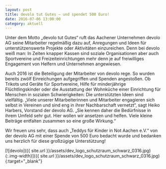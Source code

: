 ```yaml
---
layout: post
title: devolo tut Gutes – und spendet 500 Euro!
date: 2016-07-06 13:00:00
category: aktuell
---
```


Unter dem Motto „devolo tut Gutes“ ruft das Aachener Unternehmen devolo AG seine Mitarbeiter regelmäßig dazu auf, Anregungen und Ideen für unterstützenswerte Projekte oder Aktivitäten einzureichen. Denn bei devolo weiß man: In Zeiten knapper Kassen sind soziale Organisationen aber auch Sportvereine und Freizeiteinrichtungen mehr denn je auf freiwilliges Engagement von Helfern und Unternehmen angewiesen.

Auch 2016 ist die Beteiligung der Mitarbeiter von devolo rege. So wurden bereits zwölf Einreichungen aufgegriffen und Spenden angestoßen. Ob Trikots und Geräte für Sportvereine, Hilfe für minderjährige Flüchtlingskinder oder die Ausstattung der Wohnküche einer Einrichtung für Menschen in sozialen Schwierigkeiten: Die unterstützten Ideen sind vielfältig. „Viele unserer Mitarbeiterinnen und Mitarbeiter engagieren sich selbst in Vereinen und sind eng in ihrer Nachbarschaft vernetzt“, sagt Heiko Harbers, Vorstand der devolo AG. „Sie kennen daher die Bedürfnisse in ihrem Umfeld sehr gut. Hier wollen wir ansetzen und helfen. Viele kleine Beiträge entfalten zusammen so eine große Wirkung.“

Wir freuen uns sehr, dass auch „Teddys für Kinder in Not Aachen e.V.“ von der devolo AG mit einer Spende von 500 Euro bedacht wurde und bedanken uns herzlich für diese großzügige Unterstützung!

[![devolo]({{ site.url }}/assets/dev_logo_schutzraum_schwarz_0316.jpg){:.img-width}]({{ site.url }}/assets/dev_logo_schutzraum_schwarz_0316.jpg){:target="_blank"}
